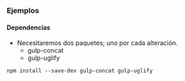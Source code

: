 ### Ejemplos
#### Dependencias

- Necesitaremos dos paquetes; uno por cada alteración.
    - gulp-concat
    - gulp-uglify

```
npm install --save-dev gulp-concat gulp-uglify
```
